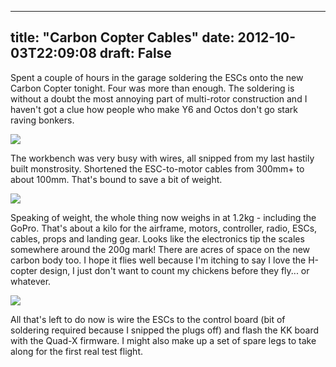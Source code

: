 
---
title: "Carbon Copter Cables"
date: 2012-10-03T22:09:08
draft: False
---

Spent a couple of hours in the garage soldering the ESCs onto the new Carbon Copter tonight. Four was more than enough. The soldering is without a doubt the most annoying part of multi-rotor construction and I haven't got a clue how people who make Y6 and Octos don't go stark raving bonkers.

<a href="http://logicalgenetics.com/assorted/upload/IMG_7054.JPG"> <img src="http://logicalgenetics.com/assorted/upload/tn_IMG_7054.jpg"/>
</a>

The workbench was very busy with wires, all snipped from my last hastily built monstrosity. Shortened the ESC-to-motor cables from 300mm+ to about 100mm. That's bound to save a bit of weight.

<a href="http://logicalgenetics.com/assorted/upload/IMG_7061.JPG"> <img src="http://logicalgenetics.com/assorted/upload/tn_IMG_7061.jpg"/>
</a>

Speaking of weight, the whole thing now weighs in at 1.2kg - including the GoPro. That's about a kilo for the airframe, motors, controller, radio, ESCs, cables, props and landing gear. Looks like the electronics tip the scales somewhere around the 200g mark! There are acres of space on the new carbon body too. I hope it flies well because I'm itching to say I love the H-copter design, I just don't want to count my chickens before they fly... or whatever.

<a href="http://logicalgenetics.com/assorted/upload/IMG_7063.JPG"> <img src="http://logicalgenetics.com/assorted/upload/tn_IMG_7063.jpg"/>
</a>

All that's left to do now is wire the ESCs to the control board (bit of soldering required because I snipped the plugs off) and flash the KK board with the Quad-X firmware. I might also make up a set of spare legs to take along for the first real test flight.